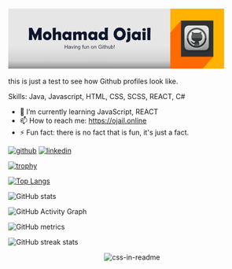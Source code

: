 ![](https://github.com/MohamadOjail/MohamadOjail/blob/main/banner.jpg)

this is just a test to see how Github profiles look like.

Skills: Java, Javascript, HTML, CSS, SCSS, REACT, C#

- 🌱 I’m currently learning JavaScript, REACT 
- 📫 How to reach me: https://ojail.online 
- ⚡ Fun fact: there is no fact that is fun, it's just a fact. 


[<img src='https://cdn.jsdelivr.net/npm/simple-icons@3.0.1/icons/github.svg' alt='github' height='40'>](https://github.com/MohamadOjail)  [<img src='https://cdn.jsdelivr.net/npm/simple-icons@3.0.1/icons/linkedin.svg' alt='linkedin' height='40'>](https://www.linkedin.com/in/ojail/)  

[![trophy](https://github-profile-trophy.vercel.app/?username=MohamadOjail)](https://github.com/ryo-ma/github-profile-trophy)

[![Top Langs](https://github-readme-stats.vercel.app/api/top-langs/?username=anuraghazra&layout=compact)](https://github.com/anuraghazra/github-readme-stats)

![GitHub stats](https://github-readme-stats.vercel.app/api?username=MohamadOjail&show_icons=true)  

![GitHub Activity Graph](https://activity-graph.herokuapp.com/graph?username=MohamadOjail)  

![GitHub metrics](https://metrics.lecoq.io/MohamadOjail)  

![GitHub streak stats](https://github-readme-streak-stats.herokuapp.com/?user=MohamadOjail)  

<div align="center">
    <img src="example.svg" width="400" height="80" alt="css-in-readme">
</div>
